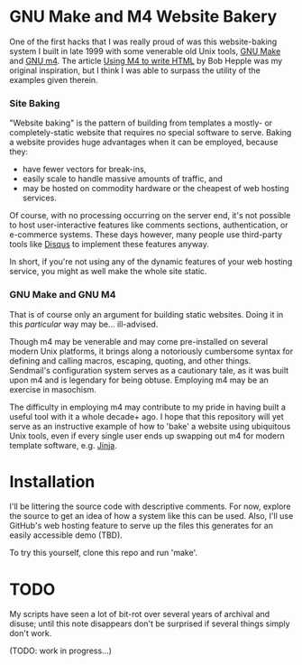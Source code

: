 # GNU Make and M4 Website Bakery

One of the first hacks that I was really proud of was this website-baking system I built in late 1999 with some venerable old Unix tools, [GNU Make](http://www.gnu.org/software/make/) and [GNU m4](http://www.gnu.org/software/m4/). The article [Using M4 to write HTML](http://web.archive.org/web/19980529230944/http://www.linuxgazette.com/issue22/using_m4.html) by Bob Hepple was my original inspiration, but I think I was able to surpass the utility of the examples given therein.

### Site Baking

"Website baking" is the pattern of building from templates a mostly- or completely-static website that requires no special software to serve. Baking a website provides huge advantages when it can be employed, because they:

- have fewer vectors for break-ins, 
- easily scale to handle massive amounts of traffic, and 
- may be hosted on commodity hardware or the cheapest of web hosting services.

Of course, with no processing occurring on the server end, it's not possible to host user-interactive features like comments sections, authentication, or e-commerce systems. These days however, many people use third-party tools like [Disqus](http://disqus.com) to implement these features anyway.

In short, if you're not using any of the dynamic features of your web hosting service, you might as well make the whole site static.

### GNU Make and GNU M4

That is of course only an argument for building static websites. Doing it in this _particular_ way may be... ill-advised.

Though m4 may be venerable and may come pre-installed on several modern Unix platforms, it brings along a notoriously cumbersome syntax for defining and calling macros, escaping, quoting, and other things. Sendmail's configuration system serves as a cautionary tale, as it was built upon m4 and is legendary for being obtuse. Employing m4 may be an exercise in masochism.

The difficulty in employing m4 may contribute to my pride in having built a useful tool with it a whole decade+ ago. I hope that this repository will yet serve as an instructive example of how to 'bake' a website using ubiquitous Unix tools, even if every single user ends up swapping out m4 for modern template software, e.g. [Jinja](http://jinja.pocoo.org/).

# Installation

I'll be littering the source code with descriptive comments. For now, explore the source to get an idea of how a system like this can be used. Also, I'll use GitHub's web hosting feature to serve up the files this generates for an easily accessible demo (TBD).

To try this yourself, clone this repo and run 'make'.

# TODO

My scripts have seen a lot of bit-rot over several years of archival and disuse; until this note disappears don't be surprised if several things simply don't work.

(TODO: work in progress...)
